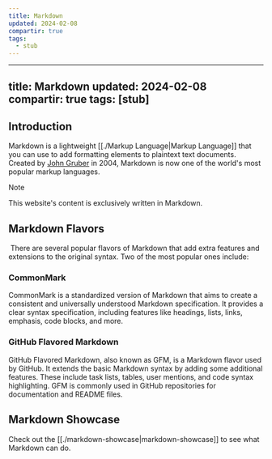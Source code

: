 ```yaml
---
title: Markdown
updated: 2024-02-08
compartir: true
tags:
  - stub
---
```

---
title: Markdown
updated: 2024-02-08
compartir: true
tags: [stub]
---

## Introduction

Markdown is a lightweight [[./Markup Language|Markup Language]] that you can use to add formatting elements to plaintext text documents. Created by [John Gruber](https://daringfireball.net/projects/markdown/) in 2004, Markdown is now one of the world's most popular markup languages.

> [!Note]
> This website's content is exclusively written in Markdown.

## Markdown Flavors

 There are several popular flavors of Markdown that add extra features and extensions to the original syntax. Two of the most popular ones include:

### CommonMark

CommonMark is a standardized version of Markdown that aims to create a consistent and universally understood Markdown specification. It provides a clear syntax specification, including features like headings, lists, links, emphasis, code blocks, and more.

### GitHub Flavored Markdown

GitHub Flavored Markdown, also known as GFM, is a Markdown flavor used by GitHub. It extends the basic Markdown syntax by adding some additional features. These include task lists, tables, user mentions, and code syntax highlighting. GFM is commonly used in GitHub repositories for documentation and README files.

## Markdown Showcase

Check out the [[./markdown-showcase|markdown-showcase]] to see what Markdown can do.
